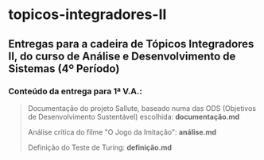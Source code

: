 # topicos-integradores-II

## Entregas para a cadeira de Tópicos Integradores II, do curso de Análise e Desenvolvimento de Sistemas (4º Período)


### Conteúdo da entrega para 1ª V.A.:

> Documentação do projeto Sallute, baseado numa das ODS (Objetivos de Desenvolvimento Sustentável) escolhida: **documentação.md**
>
> Análise crítica do filme "O Jogo da Imitação": **análise.md**
>
> Definição do Teste de Turing: **definição.md**
